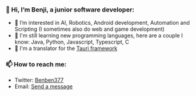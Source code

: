 ### 👋 Hi, I’m Benji, a junior software developer:
- 👀 I’m interested in AI, Robotics, Android development, Automation and Scripting (I sometimes also do web and game development)
- 💾 I'm still learning new programming languages, here are a couple I know: Java, Python, Javascript, Typescript, C
- 🏴 I'm a translator for the [Tauri framework](https://tauri.app)

### 📫 How to reach me: 
- Twitter: [Benben377](https://twitter.com/Benben377)
- Email: [Send a message](mailto:demetzbenjamin@duck.com)

<!---
Benji377/Benji377 is a ✨ special ✨ repository because its `README.md` (this file) appears on your GitHub profile.
You can click the Preview link to take a look at your changes.
--->
